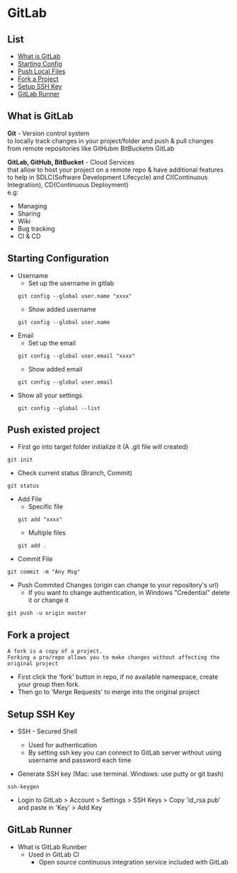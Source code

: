 # GitLab

## List
- [What is GitLab](#What-is-GitLab) 
- [Starting Config](#Starting-Configuration)
- [Push Local Files](#Push-existed-project)
- [Fork a Project](#Fork-a-project)
- [Setup SSH Key](#Setup-SSH-Key)
- [GitLab Runner](#GitLab-Runner)

## What is GitLab

**Git** - Version control system  
to locally track changes in your project/folder and push & pull changes  
from remote repositories like GitHubm BitBucketm GitLab

**GitLab, GitHub, BitBucket** - Cloud Services  
that allow to host your project on a remote repo & have additional features  
to help in SDLC(Software Development Lifecycle) and CI(Continuous Integration), CD(Continuous Deployment)  
e.g:   
- Managing
- Sharing
- Wiki
- Bug tracking
- CI & CD

## Starting Configuration  
- Username  
    + Set up the username in gitlab
    ```git
    git config --global user.name "xxxx"
    ```
    + Show added username
    ```git
    git config --global user.name
    ```
- Email
    + Set up the email
    ```git
    git config --global user.email "xxxx"
    ```
    + Show added email
    ```git
    git config --global user.email
    ```
- Show all your settings
    ```git
    git config --global --list
    ```
 
## Push existed project
- First go into target folder initialize it (A .git file will created)
```git
git init
```
- Check current status (Branch, Commit)
```git
git status
```
- Add File
    + Specific file
    ```git
    git add "xxxx"
    ```
    + Multiple files
    ```git 
    git add .
    ```
- Commit File
```git
git commit -m "Any Msg"
```
- Push Commited Changes (origin can change to your repository's url)
    + If you want to change authentication, in Windows "Credential" delete it or change it
```git
git push -u origin master
```

## Fork a project
```
A fork is a copy of a project.
Forking a pro/repo allows you to make changes without affecting the original project
```
- First click the 'fork' button in repo, if no available namespace, create your group then fork.
- Then go to 'Merge Requests' to merge into the original project

## Setup SSH Key
- SSH - Secured Shell
    + Used for authentication
    + By setting ssh key you can connect to GitLab server without using username and password each time

- Generate SSH key (Mac: use terminal. Windows: use putty or git bash)
```
ssh-keygen
```
- Login to GitLab > Account > Settings > SSH Keys > Copy 'id_rsa.pub' and paste in 'Key' > Add Key

## GitLab Runner
- What is GitLab Runnber
    + Used in GitLab CI
        * Open source continuous integration service included with GitLab
